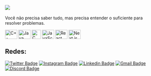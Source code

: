 ## <img src="https://readme-typing-svg.herokuapp.com?color=F7F7F7&lines=cout+%3C%3C+%22Falaa+Devs!+Eu+sou+o+Bruno+Ruan+estudante+e+desenvolvedor+de+software%22;" />
Você não precisa saber tudo, mas precisa entender o suficiente para resolver problemas.

<div style="display: inline_block">
  <img align="center" alt="C++" height="30" width="40" src="https://cdn.jsdelivr.net/gh/devicons/devicon/icons/cplusplus/cplusplus-original.svg">
  <img align="center" alt="Java" height="30" width="40" src="https://cdn.jsdelivr.net/gh/devicons/devicon/icons/java/java-original.svg">
  <img align="center" alt="C" height="30" width="30" src="https://cdn.jsdelivr.net/gh/devicons/devicon/icons/c/c-original.svg">
  <img align="center" alt="JavaScript" height="30" width="40" src="https://cdn.jsdelivr.net/gh/devicons/devicon/icons/javascript/javascript-original.svg">
  <img align="center" alt="React" height="30" width="40" src="https://cdn.jsdelivr.net/gh/devicons/devicon/icons/react/react-original.svg">
  <img align="center" alt="Next.js" height="30" width="40" src="https://cdn.jsdelivr.net/gh/devicons/devicon/icons/nextjs/nextjs-original.svg">
</div>

## Redes:
[![Twitter Badge](https://img.shields.io/badge/-Twitter-1DA1F2?style=flat-square&logo=twitter&logoColor=white&link=https://twitter.com/eibrunoru4n)](https://twitter.com/eibrunoru4n)
[![Instagram Badge](https://img.shields.io/badge/-Instagram-E4405F?style=flat-square&logo=instagram&logoColor=white&link=https://instagram.com/eibrunoruan)](https://instagram.com/eibrunoruan)
[![Linkedin Badge](https://img.shields.io/badge/-LinkedIn-0077B5?style=flat-square&logo=linkedin&logoColor=white&link=https://linkedin.com/in/eibrunoruan)](https://linkedin.com/in/eibrunoruan)
[![Gmail Badge](https://img.shields.io/badge/-Gmail-D14836?style=flat-square&logo=gmail&logoColor=white&link=mailto:eibrunoruan@gmail.com)](mailto:eibrunoruan@gmail.com)
[![Discord Badge](https://img.shields.io/badge/-Discord-7289DA?style=flat-square&logo=discord&logoColor=white&link=https://discord.com/invite/eibrunoruan)](https://discord.com/invite/eibrunoruan)


